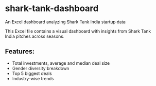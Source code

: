 # shark-tank-dashboard
An Excel dashboard analyzing Shark Tank India startup data

This Excel file contains a visual dashboard with insights from Shark Tank India pitches across seasons.

## Features:
- Total investments, average and median deal size
- Gender diversity breakdown
- Top 5 biggest deals
- Industry-wise trends
